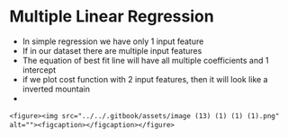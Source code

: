 # Multiple Linear Regression

* In simple regression we have only 1 input feature
* If in our dataset there are multiple input features
* The equation of best fit line will have all multiple coefficients and 1 intercept
* if we plot cost function with 2 input features, then it will look like a inverted mountain
*

    <figure><img src="../../.gitbook/assets/image (13) (1) (1) (1).png" alt=""><figcaption></figcaption></figure>
